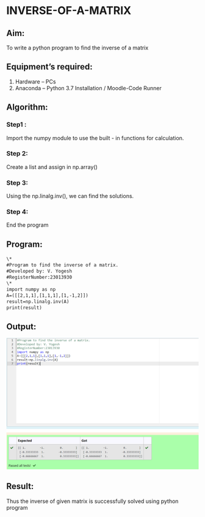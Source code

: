 # INVERSE-OF-A-MATRIX
## Aim:
To write a python program to find the inverse of a matrix
## Equipment’s required:
1. 	Hardware – PCs
2. 	Anaconda – Python 3.7 Installation / Moodle-Code Runner
## Algorithm:
### Step1 : 
Import the numpy module to use the built - in functions for calculation. 
### Step 2: 
Create a list and assign in np.array()
### Step 3: 
Using the np.linalg.inv(), we can find the solutions.
### Step 4: 
End the program

## Program:
```
\*
#Program to find the inverse of a matrix.
#Developed by: V. Yogesh
#RegisterNumber:23013930
\*
import numpy as np
A=([[2,1,1],[1,1,1],[1,-1,2]])
result=np.linalg.inv(A)
print(result)
```
## Output:
![output](/Screenshot%202023-12-15%20222640.png)
## Result:
Thus the inverse of given matrix is successfully solved using python program

